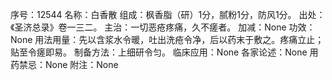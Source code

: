 序号：12544
名称：白香散
组成：枫香脂（研）1分，腻粉1分，防风1分。
出处：《圣济总录》卷一三二。
主治：一切恶疮疼痛，久不瘥者。
加减：None
功效：None
用法用量：先以含浆水令暖，吐出洗疮令净，后以药末于敷之。疼痛立止；贴至令瘥即易。
制备方法：上细研令匀。
临床应用：None
各家论述：None
用药禁忌：None
附注：None
